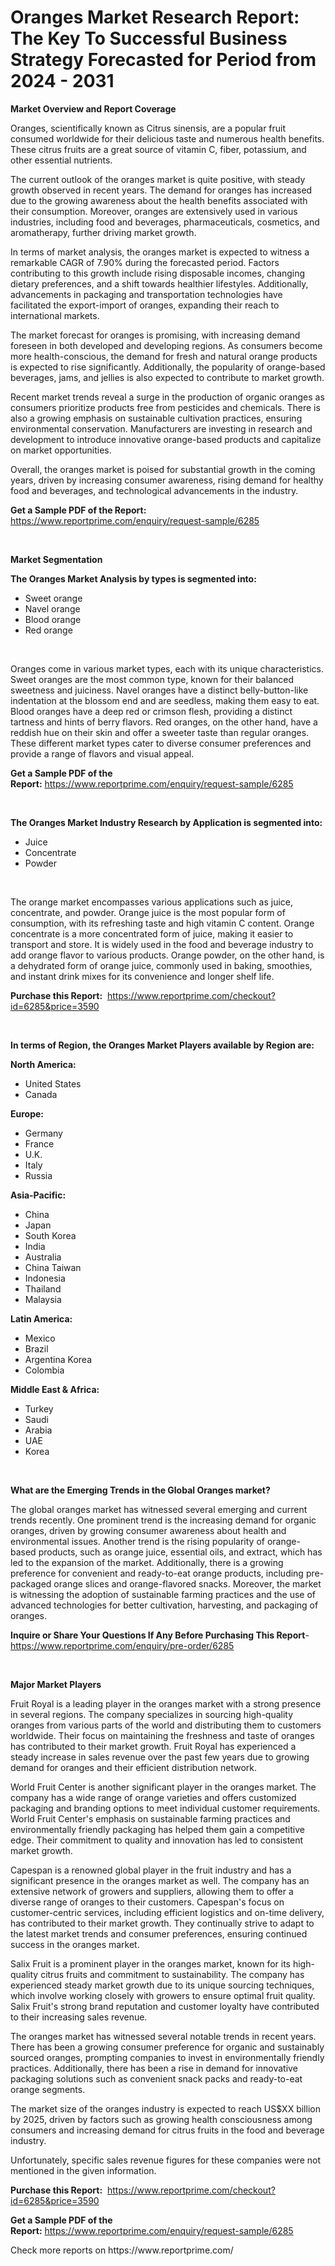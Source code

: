 <p><h1>Oranges Market Research Report: The Key To Successful Business Strategy Forecasted for Period from 2024 - 2031</h1></p><p><strong>Market Overview and Report Coverage</strong></p>
<p><p>Oranges, scientifically known as Citrus sinensis, are a popular fruit consumed worldwide for their delicious taste and numerous health benefits. These citrus fruits are a great source of vitamin C, fiber, potassium, and other essential nutrients.</p><p>The current outlook of the oranges market is quite positive, with steady growth observed in recent years. The demand for oranges has increased due to the growing awareness about the health benefits associated with their consumption. Moreover, oranges are extensively used in various industries, including food and beverages, pharmaceuticals, cosmetics, and aromatherapy, further driving market growth.</p><p>In terms of market analysis, the oranges market is expected to witness a remarkable CAGR of 7.90% during the forecasted period. Factors contributing to this growth include rising disposable incomes, changing dietary preferences, and a shift towards healthier lifestyles. Additionally, advancements in packaging and transportation technologies have facilitated the export-import of oranges, expanding their reach to international markets.</p><p>The market forecast for oranges is promising, with increasing demand foreseen in both developed and developing regions. As consumers become more health-conscious, the demand for fresh and natural orange products is expected to rise significantly. Additionally, the popularity of orange-based beverages, jams, and jellies is also expected to contribute to market growth.</p><p>Recent market trends reveal a surge in the production of organic oranges as consumers prioritize products free from pesticides and chemicals. There is also a growing emphasis on sustainable cultivation practices, ensuring environmental conservation. Manufacturers are investing in research and development to introduce innovative orange-based products and capitalize on market opportunities.</p><p>Overall, the oranges market is poised for substantial growth in the coming years, driven by increasing consumer awareness, rising demand for healthy food and beverages, and technological advancements in the industry.</p></p>
<p><strong>Get a Sample PDF of the Report:</strong> <a href="https://www.reportprime.com/enquiry/request-sample/6285">https://www.reportprime.com/enquiry/request-sample/6285</a></p>
<p>&nbsp;</p>
<p><strong>Market Segmentation</strong></p>
<p><strong>The Oranges Market Analysis by types is segmented into:</strong></p>
<p><ul><li>Sweet orange</li><li>Navel orange</li><li>Blood orange</li><li>Red orange</li></ul></p>
<p>&nbsp;</p>
<p><p>Oranges come in various market types, each with its unique characteristics. Sweet oranges are the most common type, known for their balanced sweetness and juiciness. Navel oranges have a distinct belly-button-like indentation at the blossom end and are seedless, making them easy to eat. Blood oranges have a deep red or crimson flesh, providing a distinct tartness and hints of berry flavors. Red oranges, on the other hand, have a reddish hue on their skin and offer a sweeter taste than regular oranges. These different market types cater to diverse consumer preferences and provide a range of flavors and visual appeal.</p></p>
<p><strong>Get a Sample PDF of the Report:</strong>&nbsp;<a href="https://www.reportprime.com/enquiry/request-sample/6285">https://www.reportprime.com/enquiry/request-sample/6285</a></p>
<p>&nbsp;</p>
<p><strong>The Oranges Market Industry Research by Application is segmented into:</strong></p>
<p><ul><li>Juice</li><li>Concentrate</li><li>Powder</li></ul></p>
<p>&nbsp;</p>
<p><p>The orange market encompasses various applications such as juice, concentrate, and powder. Orange juice is the most popular form of consumption, with its refreshing taste and high vitamin C content. Orange concentrate is a more concentrated form of juice, making it easier to transport and store. It is widely used in the food and beverage industry to add orange flavor to various products. Orange powder, on the other hand, is a dehydrated form of orange juice, commonly used in baking, smoothies, and instant drink mixes for its convenience and longer shelf life.</p></p>
<p><strong>Purchase this Report:</strong>&nbsp; <a href="https://www.reportprime.com/checkout?id=6285&price=3590">https://www.reportprime.com/checkout?id=6285&price=3590</a></p>
<p>&nbsp;</p>
<p><strong>In terms of Region, the Oranges Market Players available by Region are:</strong></p>
<p>
    <p> <strong> North America: </strong>
        <ul>
            <li>United States</li>
            <li>Canada</li>
        </ul>
        </p> 
    <p> <strong> Europe: </strong>
        <ul>
            <li>Germany</li>
            <li>France</li>
            <li>U.K.</li>
            <li>Italy</li>
            <li>Russia</li>
        </ul>
        </p> 
    <p> <strong> Asia-Pacific: </strong>
        <ul>
            <li>China</li>
            <li>Japan</li>
            <li>South Korea</li>
            <li>India</li>
            <li>Australia</li>
            <li>China Taiwan</li>
            <li>Indonesia</li>
            <li>Thailand</li>
            <li>Malaysia</li>
        </ul>
        </p> 
    <p> <strong> Latin America: </strong>
        <ul>
            <li>Mexico</li>
            <li>Brazil</li>
            <li>Argentina Korea</li>
            <li>Colombia</li>
        </ul>
        </p> 
    <p> <strong> Middle East & Africa: </strong>
        <ul>
            <li>Turkey</li>
            <li>Saudi</li>
            <li>Arabia</li>
            <li>UAE</li>
            <li>Korea</li>
        </ul>
    </p>
    </p>
<p>&nbsp;</p>
<p><strong>What are the Emerging Trends in the Global Oranges market?</strong></p>
<p><p>The global oranges market has witnessed several emerging and current trends recently. One prominent trend is the increasing demand for organic oranges, driven by growing consumer awareness about health and environmental issues. Another trend is the rising popularity of orange-based products, such as orange juice, essential oils, and extract, which has led to the expansion of the market. Additionally, there is a growing preference for convenient and ready-to-eat orange products, including pre-packaged orange slices and orange-flavored snacks. Moreover, the market is witnessing the adoption of sustainable farming practices and the use of advanced technologies for better cultivation, harvesting, and packaging of oranges.</p></p>
<p><strong>Inquire or Share Your Questions If Any Before Purchasing This Report</strong>- <a href="https://www.reportprime.com/enquiry/pre-order/6285">https://www.reportprime.com/enquiry/pre-order/6285</a></p>
<p>&nbsp;</p>
<p><strong>Major Market Players</strong></p>
<p><p>Fruit Royal is a leading player in the oranges market with a strong presence in several regions. The company specializes in sourcing high-quality oranges from various parts of the world and distributing them to customers worldwide. Their focus on maintaining the freshness and taste of oranges has contributed to their market growth. Fruit Royal has experienced a steady increase in sales revenue over the past few years due to growing demand for oranges and their efficient distribution network.</p><p>World Fruit Center is another significant player in the oranges market. The company has a wide range of orange varieties and offers customized packaging and branding options to meet individual customer requirements. World Fruit Center's emphasis on sustainable farming practices and environmentally friendly packaging has helped them gain a competitive edge. Their commitment to quality and innovation has led to consistent market growth.</p><p>Capespan is a renowned global player in the fruit industry and has a significant presence in the oranges market as well. The company has an extensive network of growers and suppliers, allowing them to offer a diverse range of oranges to their customers. Capespan's focus on customer-centric services, including efficient logistics and on-time delivery, has contributed to their market growth. They continually strive to adapt to the latest market trends and consumer preferences, ensuring continued success in the oranges market.</p><p>Salix Fruit is a prominent player in the oranges market, known for its high-quality citrus fruits and commitment to sustainability. The company has experienced steady market growth due to its unique sourcing techniques, which involve working closely with growers to ensure optimal fruit quality. Salix Fruit's strong brand reputation and customer loyalty have contributed to their increasing sales revenue.</p><p>The oranges market has witnessed several notable trends in recent years. There has been a growing consumer preference for organic and sustainably sourced oranges, prompting companies to invest in environmentally friendly practices. Additionally, there has been a rise in demand for innovative packaging solutions such as convenient snack packs and ready-to-eat orange segments.</p><p>The market size of the oranges industry is expected to reach US$XX billion by 2025, driven by factors such as growing health consciousness among consumers and increasing demand for citrus fruits in the food and beverage industry. </p><p>Unfortunately, specific sales revenue figures for these companies were not mentioned in the given information.</p></p>
<p><strong>Purchase this Report:</strong>&nbsp;&nbsp;<a href="https://www.reportprime.com/checkout?id=6285&price=3590">https://www.reportprime.com/checkout?id=6285&price=3590</a></p>
<p></p>
<p><strong>Get a Sample PDF of the Report:</strong>&nbsp;<a href="https://www.reportprime.com/enquiry/request-sample/6285">https://www.reportprime.com/enquiry/request-sample/6285</a></p>
<p>Check more reports on https://www.reportprime.com/</p>